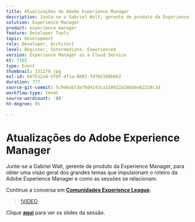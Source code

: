 ```yaml
---
title: Atualizações do Adobe Experience Manager
description: Junte-se a Gabriel Walt, gerente de produto da Experience Manager, para obter uma visão geral dos grandes temas que impulsionam o roteiro da Adobe Experience Manager e como as sessões se relacionam. Esta sessão foi entregue como parte do evento Conteúdo do Adobe Developers Live.
solution: Experience Manager
product: experience manager
feature: Developer Tools
topic: Development
role: Developer, Architect
level: Beginner, Intermediate, Experienced
version: Experience Manager as a Cloud Service
kt: 7165
type: Event
thumbnail: 331279.jpg
exl-id: 667512a8-5fdf-4f1a-8082-7d765100b6b3
duration: 777
source-git-commit: 5c946ab73e78d4243ca310032a10bb8e82228c3d
workflow-type: tm+mt
source-wordcount: '88'
ht-degree: 0%

---
```


# Atualizações do Adobe Experience Manager

Junte-se a Gabriel Walt, gerente de produto da Experience Manager, para obter uma visão geral dos grandes temas que impulsionam o roteiro da Adobe Experience Manager e como as sessões se relacionam.

Continue a conversa em **[Comunidades Experience League](https://adobe.ly/36Yd3v6)**.

>[!VIDEO](https://video.tv.adobe.com/v/331279/?quality=12&learn=on&hidetitle=true)

Clique **[aqui](/help/adobe-developers-live/assets/experience-manager-updates.pdf)** para ver os slides da sessão.
